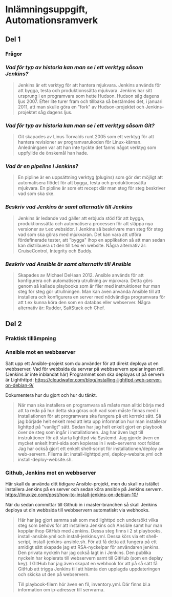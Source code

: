 # Inlämningsuppgift, Automationsramverk

## Del 1

### Frågor

### _Vad för typ av historia kan man se i ett verktyg såsom Jenkins?_

> Jenkins är ett verktyg för att hantera mjukvara. Jenkins används
> för att bygga, testa och produktionssätta mjukvara.
> Jenkins har sitt ursprung i en programvara som hette Hudson. Hudson
> såg dagens ljus 2007. Efter lite turer fram och tillbaka så bestämdes det,
> i januari 2011, att man skulle göra en "fork" av Hudson-projektet och
> Jenkins-projektet såg dagens ljus.

### _Vad för typ av historia kan man se i ett verktyg såsom Git?_

> Git skapades av Linus Torvalds runt 2005 som ett verktyg för att hantera
> revisioner av programvarukoden för Linux-kärnan. Anledningaen var att han inte
> tyckte det fanns något verktyg som uppfyllde de önskemål han hade.

### _Vad är en pipeline i Jenkins?_

> En pipline är en uppsättning verktyg (plugins) som gör det möjligt att
> automatisera flödet för att bygga, testa och produktionssätta mjukvara.
> En pipline är som ett recept där man steg för steg beskriver vad som
> ska ske.

### _Beskriv vad Jenkins är samt alternativ till Jenkins_

> Jenkins är ledande vad gäller att erbjuda stöd för att bygga,
> produktionssätta och automatisera processen för att släppa
> nya versioner av t.ex websidor. I Jenkins så beskrivare man steg
> för steg vad som ska göras med mjukvaran. Det kan vara att utföra
> fördefinerade tester, att "bygga" ihop en applikation så att man
> sedan kan distribuera ut den till t.ex en website.
> Några alternativ är: CruiseControl, Integrity och Buddy.

### _Beskriv vad Ansible är samt alternativ till Ansible_

> Skapades av Michael DeHaan 2012. Ansible används för att konfigurera och
> automatisera utrullning av mjukvara. Detta görs genom så kallade playbooks som
> är filer med instruktioner hur man steg för steg gör utrullningen.
> Man kan även använda Ansible till att installera och konfigurera en server
> med nödvändiga programvara för att t.ex kunna köra den som en databas eller
> webserver. 
> Några alternativ är: Rudder, SaltStack och Chef.

## Del 2

### Praktisk tillämpning

### Ansible mot en webbserver

Sätt upp ett Ansible-projekt som du använder för att direkt deploya ut en webbserver.
Vad för webbsida du servrar på webbservern spelar ingen roll.
(Jenkins är inte inblandat här)
Programmet som ska deployas ut på servern är Lighthttpd:
<https://cloudwafer.com/blog/installing-lighttpd-web-server-on-debian-9/>

Dokumentera hur du gjort och hur du tänkt.

> När man ska installera en programvara så måste man alltid börja med att
> ta reda på hur detta ska göras och vad som måste finnas med i installationen
> för att programvara ska fungera på ett korrekt sätt.
> Så jag började helt enkelt med att leta upp information hur man installerar lighttpd
> på "vanligt" sätt. Sedan har jag helt enkelt gjort en playbook över
> de steg som ingår i installationen. Jag har även lagt till instruktioner
> för att starta lighttpd via Systemd. Jag gjorde även en mycket enkelt
> html-sida som kopieras in i web-serverns root folder.
> Jag har också gjort ett enkelt shell-script för installationen/deploy av web-servern.
> Filerna är: install-lighttpd.yml, deploy-website.yml och install-deploy-website.sh.

### Github, Jenkins mot en webbserver

Här skall du använda ditt tidigare Ansible-projekt, men du skall nu istället installera Jenkins på en server och sedan köra ansible på Jenkins servern.
<https://linuxize.com/post/how-to-install-jenkins-on-debian-10/>

När du sedan committar till Github in i master-branchen så skall Jenkins deploya ut din webbsida till webbservern automatiskt via webhooks.

> Här har jag gjort samma sak som med lighttpd och undersökt vilka steg som behövs
> för att installera Jenkins och Ansible samt hur man kopplar ihop GitHub med Jenkins.
> Dessa steg finns i 2 st playbooks, install-ansible.yml och install-jenkins.yml.
> Dessa körs via ett shell-script, install-jenkins-ansible.sh.
> För att få detta att fungera på ett smidigt sätt skapade jag ett RSA-nyckelpar
> för användaren jenkins. Den privata nyckeln har jag också lagt in i Jenkins.
> Den publika nyckeln har kopierats till webservern samt till GitHub (som en deplay key).
> I GitHub har jag även skapat en webhook för att på så sätt få GitHub att trigga Jenkins
> till att hämta den upplagda uppdateringen och skicka ut den på webservern.
>  
> Till playbook-filern hör även en fil, inventory.yml. Där finns bl.a information om
> ip-adresser till servrarna.
